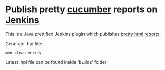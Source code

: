 # Publish pretty [cucumber](https://cucumber.io/) reports on [Jenkins](http://jenkins-ci.org/)

This is a Java prettified Jenkins plugin which publishes [pretty html reports](https://github.com/damianszczepanik/cucumber-reporting) 

Generate .hpi file:
```
mvn clean verify
```
Latest .hpi file can be found inside 'builds' folder